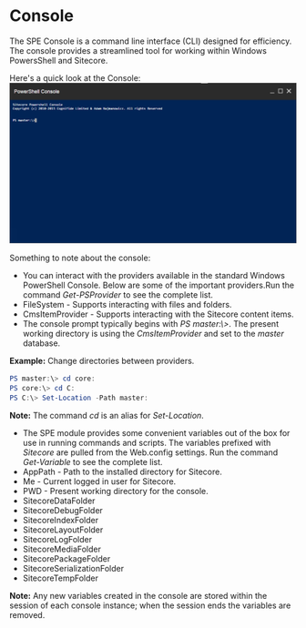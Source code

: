# Console

The SPE Console is a command line interface (CLI) designed for efficiency. The console provides a streamlined tool for working within Windows PowersShell and Sitecore.

Here's a quick look at the Console:
![Console](Console-Empty.png)

Something to note about the console:
* You can interact with the providers available in the standard Windows PowerShell Console. Below are some of the important providers.Run the command *Get-PSProvider* to see the complete list.
 * FileSystem - Supports interacting with files and folders.
 * CmsItemProvider - Supports interacting with the Sitecore content items.
* The console prompt typically begins with *PS master:\\>*. The present working directory is using the *CmsItemProvider* and set to the *master* database. 
 
 **Example:** Change directories between providers.
 ```powershell
 PS master:\> cd core:
 PS core:\> cd C:
 PS C:\> Set-Location -Path master:
 ```
 **Note:** The command *cd* is an alias for *Set-Location*.
 
* The SPE module provides some convenient variables out of the box for use in running commands and scripts. The variables prefixed with *Sitecore* are pulled from the Web.config settings. Run the command *Get-Variable* to see the complete list.
 * AppPath - Path to the installed directory for Sitecore.
 * Me - Current logged in user for Sitecore.
 * PWD - Present working directory for the console.
 * SitecoreDataFolder
 * SitecoreDebugFolder
 * SitecoreIndexFolder
 * SitecoreLayoutFolder
 * SitecoreLogFolder
 * SitecoreMediaFolder
 * SitecorePackageFolder
 * SitecoreSerializationFolder
 * SitecoreTempFolder

 **Note:** Any new variables created in the console are stored within the session of each console instance; when the session ends the variables are removed.